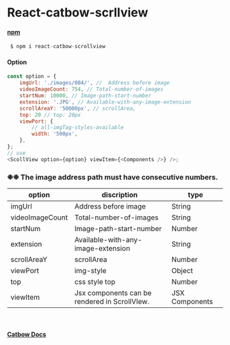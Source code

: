 # React-catbow-scrllview

#### [npm](https://www.npmjs.com/package/react-catbow-scrollview)

```javascript
 $ npm i react-catbow-scrollview
```

#### Option

```javascript
const option = {
	imgUrl: './images/004/', //  Address before image
	videoImageCount: 754, // Total-number-of-images
	startNum: 10000, // Image-path-start-number
	extension: '.JPG', // Available-with-any-image-extension
	scrollAreaY: '50000px', // scrollArea,
	top: 20 // top: 20px
	viewPort: {
		// all-imgTag-styles-available
		width: '500px',
	},
};
// use
<ScollView option={option} viewItem={<Components />} />;
```

### ❉❉ The image address path must have consecutive numbers.

| option          | discription                                   | type           |
| --------------- | --------------------------------------------- | -------------- |
| imgUrl          | Address before image                          | String         |
| videoImageCount | Total-number-of-images                        | String         |
| startNum        | Image-path-start-number                       | Number         |
| extension       | Available-with-any-image-extension            | String         |
| scrollAreaY     | scrollArea                                    | Number         |
| viewPort        | img-style                                     | Object         |
| top             | css style top                                 | Number         |
| viewItem        | Jsx components can be rendered in ScrollVIew. | JSX Components |

<br/>

#### [Catbow Docs](https://catbow.github.io/catbow-docs/)
